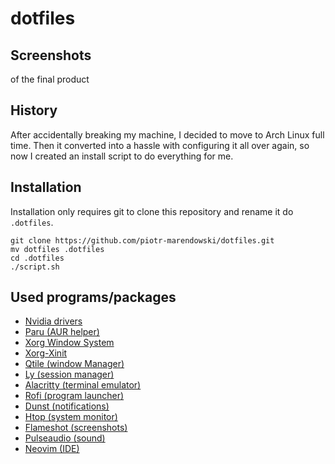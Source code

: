 # dotfiles

## Screenshots
of the final product

## History
After accidentally breaking my machine, I decided to move to Arch Linux full time. Then it converted into a hassle with configuring it all
over again, so now I created an install script to do everything for me.

## Installation
Installation only requires git to clone this repository and rename it do `.dotfiles`.
```
git clone https://github.com/piotr-marendowski/dotfiles.git
mv dotfiles .dotfiles
cd .dotfiles
./script.sh
```

## Used programs/packages
- [Nvidia drivers](https://www.nvidia.com/en-us/drivers/unix/)
- [Paru (AUR helper)](https://github.com/Morganamilo/paru)
- [Xorg Window System](https://wiki.archlinux.org/title/Xorg)
- [Xorg-Xinit](https://wiki.archlinux.org/title/Xinit)
- [Qtile (window Manager)](http://www.qtile.org/)
- [Ly (session manager)](https://github.com/fairyglade/ly)
- [Alacritty (terminal emulator)](https://alacritty.org/)
- [Rofi (program launcher)](https://github.com/davatorium/rofi)
- [Dunst (notifications)](https://dunst-project.org/)
- [Htop (system monitor)](https://htop.dev/)
- [Flameshot (screenshots)](https://flameshot.org/)
- [Pulseaudio (sound)](https://www.freedesktop.org/wiki/Software/PulseAudio/)
- [Neovim (IDE)](https://neovim.io/)
